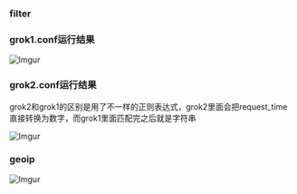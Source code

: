 ### filter

### grok1.conf运行结果
![Imgur](http://i.imgur.com/ukRXNLV.png)

### grok2.conf运行结果
grok2和grok1的区别是用了不一样的正则表达式，grok2里面会把request_time直接转换为数字，而grok1里面匹配完之后就是字符串

![Imgur](http://i.imgur.com/eaVqaXt.png)

### geoip
![Imgur](http://i.imgur.com/Rcxax4b.png)
